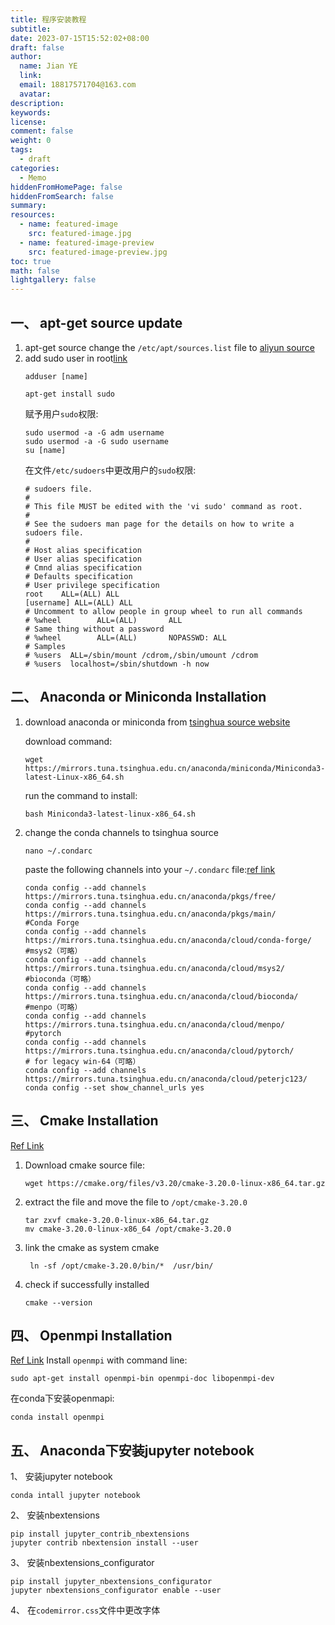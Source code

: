 ```yaml
---
title: 程序安装教程
subtitle:
date: 2023-07-15T15:52:02+08:00
draft: false
author:
  name: Jian YE
  link:
  email: 18817571704@163.com
  avatar:
description:
keywords:
license:
comment: false
weight: 0
tags:
  - draft
categories:
  - Memo
hiddenFromHomePage: false
hiddenFromSearch: false
summary:
resources:
  - name: featured-image
    src: featured-image.jpg
  - name: featured-image-preview
    src: featured-image-preview.jpg
toc: true
math: false
lightgallery: false
---
```


## 一、 apt-get source update
1. apt-get source
     change the `/etc/apt/sources.list` file to [aliyun source](https://developer.aliyun.com/mirror/ubuntu)
2. add sudo user in root[link](https://blog.csdn.net/acelove40/article/details/54343629)
    ```shell
    adduser [name]
    ```
    ```shell
    apt-get install sudo
    ```
   赋予用户`sudo`权限:
    ```shell
    sudo usermod -a -G adm username
    sudo usermod -a -G sudo username
    su [name]
    ```
    在文件`/etc/sudoers`中更改用户的`sudo`权限:
    ```text
    # sudoers file.
    #
    # This file MUST be edited with the 'vi sudo' command as root.
    #
    # See the sudoers man page for the details on how to write a sudoers file.
    #
    # Host alias specification
    # User alias specification
    # Cmnd alias specification
    # Defaults specification
    # User privilege specification
    root    ALL=(ALL) ALL
    [username] ALL=(ALL) ALL
    # Uncomment to allow people in group wheel to run all commands
    # %wheel        ALL=(ALL)       ALL
    # Same thing without a password
    # %wheel        ALL=(ALL)       NOPASSWD: ALL
    # Samples
    # %users  ALL=/sbin/mount /cdrom,/sbin/umount /cdrom
    # %users  localhost=/sbin/shutdown -h now
    ```

## 二、 Anaconda or Miniconda Installation

1. download anaconda or miniconda from [tsinghua source website](https://mirrors.tuna.tsinghua.edu.cn/anaconda/miniconda/)

    download command:
    ```shell
    wget https://mirrors.tuna.tsinghua.edu.cn/anaconda/miniconda/Miniconda3-latest-Linux-x86_64.sh
    ```

    run the command to install:
    ```shell
    bash Miniconda3-latest-linux-x86_64.sh
    ```
2. change the conda channels to tsinghua source

    ```shell
    nano ~/.condarc
    ```

    paste the following channels into your `~/.condarc` file:[ref link](https://blog.csdn.net/weixin_34910922/article/details/116721774)
    ```text
    conda config --add channels https://mirrors.tuna.tsinghua.edu.cn/anaconda/pkgs/free/
    conda config --add channels https://mirrors.tuna.tsinghua.edu.cn/anaconda/pkgs/main/
    #Conda Forge
    conda config --add channels https://mirrors.tuna.tsinghua.edu.cn/anaconda/cloud/conda-forge/
    #msys2（可略）
    conda config --add channels https://mirrors.tuna.tsinghua.edu.cn/anaconda/cloud/msys2/
    #bioconda（可略）
    conda config --add channels https://mirrors.tuna.tsinghua.edu.cn/anaconda/cloud/bioconda/
    #menpo（可略）
    conda config --add channels https://mirrors.tuna.tsinghua.edu.cn/anaconda/cloud/menpo/
    #pytorch
    conda config --add channels https://mirrors.tuna.tsinghua.edu.cn/anaconda/cloud/pytorch/
    # for legacy win-64（可略）
    conda config --add channels https://mirrors.tuna.tsinghua.edu.cn/anaconda/cloud/peterjc123/
    conda config --set show_channel_urls yes
    ```

## 三、 Cmake Installation

[Ref Link](https://blog.csdn.net/liushao1031177/article/details/119799007)

  1. Download cmake source file:
      ```shell
      wget https://cmake.org/files/v3.20/cmake-3.20.0-linux-x86_64.tar.gz
      ```
  2. extract the file and move the file to `/opt/cmake-3.20.0`
      ```shell
      tar zxvf cmake-3.20.0-linux-x86_64.tar.gz
      mv cmake-3.20.0-linux-x86_64 /opt/cmake-3.20.0
      ```
  3. link the cmake as system cmake
       ```shell
        ln -sf /opt/cmake-3.20.0/bin/*  /usr/bin/
       ```
  4. check if successfully installed
     ```shell
     cmake --version
     ```

## 四、 Openmpi Installation

[Ref Link](https://blog.csdn.net/songbaiyao/article/details/72858184)
Install `openmpi` with command line:
```shell
sudo apt-get install openmpi-bin openmpi-doc libopenmpi-dev
```
在conda下安装openmapi:
```shell
conda install openmpi
```

## 五、 Anaconda下安装jupyter notebook

1、 安装jupyter notebook
  ```shell
  conda intall jupyter notebook
  ```

2、 安装nbextensions
  ```shell
  pip install jupyter_contrib_nbextensions
  jupyter contrib nbextension install --user
  ```
3、 安装nbextensions_configurator
  ```shell
  pip install jupyter_nbextensions_configurator
  jupyter nbextensions_configurator enable --user
  ```
4、 在`codemirror.css`文件中更改字体



